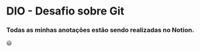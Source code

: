 # DIO - Desafio sobre Git

### Todas as minhas anotações estão sendo realizadas no Notion.

:smiley:
